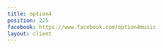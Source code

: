 ```yaml
---
title: option4
position: 225
facebook: https://www.facebook.com/option4music
layout: client
---
```


